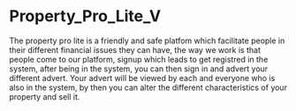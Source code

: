# Property_Pro_Lite_V

The property pro lite is a friendly and safe platfom which facilitate people in their different financial issues they can have,
the way we work is that people come to our platform, signup which leads to get registred in the system, after being in the system, 
you can then sign in and advert your different advert. Your advert will be viewed by each and everyone who is also in the system,
by then you can alter the different characteristics of your property and sell it.
